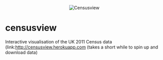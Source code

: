 <p align="center" >
  <img src="https://raw.github.com/samuelleach/censusview/master/public/images/banner.png" alt="Censusview" title="Censusview">
</p>

censusview
==========

Interactive visualisation of the UK 2011 Census data (link:http://censusview.herokuapp.com (takes a short while to spin up and download data)
